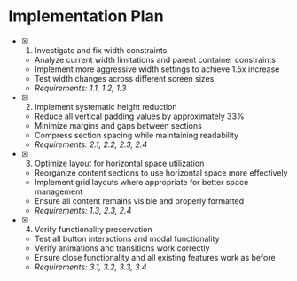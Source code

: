 # Implementation Plan

- [x] 1. Investigate and fix width constraints


  - Analyze current width limitations and parent container constraints
  - Implement more aggressive width settings to achieve 1.5x increase
  - Test width changes across different screen sizes
  - _Requirements: 1.1, 1.2, 1.3_

- [x] 2. Implement systematic height reduction


  - Reduce all vertical padding values by approximately 33%
  - Minimize margins and gaps between sections
  - Compress section spacing while maintaining readability
  - _Requirements: 2.1, 2.2, 2.3, 2.4_

- [x] 3. Optimize layout for horizontal space utilization


  - Reorganize content sections to use horizontal space more effectively
  - Implement grid layouts where appropriate for better space management
  - Ensure all content remains visible and properly formatted
  - _Requirements: 1.3, 2.3, 2.4_

- [x] 4. Verify functionality preservation



  - Test all button interactions and modal functionality
  - Verify animations and transitions work correctly
  - Ensure close functionality and all existing features work as before
  - _Requirements: 3.1, 3.2, 3.3, 3.4_